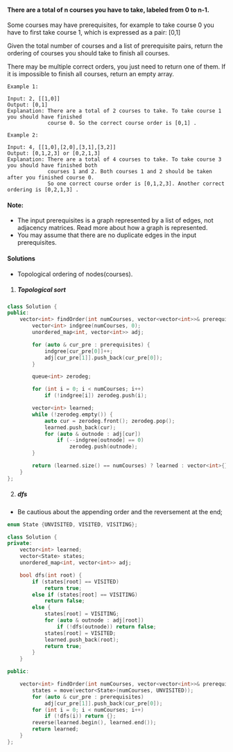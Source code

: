 #### There are a total of n courses you have to take, labeled from 0 to n-1.

Some courses may have prerequisites, for example to take course 0 you have to first take course 1, which is expressed as a pair: [0,1]

Given the total number of courses and a list of prerequisite pairs, return the ordering of courses you should take to finish all courses.

There may be multiple correct orders, you just need to return one of them. If it is impossible to finish all courses, return an empty array.

```
Example 1:

Input: 2, [[1,0]] 
Output: [0,1]
Explanation: There are a total of 2 courses to take. To take course 1 you should have finished   
             course 0. So the correct course order is [0,1] .

Example 2:

Input: 4, [[1,0],[2,0],[3,1],[3,2]]
Output: [0,1,2,3] or [0,2,1,3]
Explanation: There are a total of 4 courses to take. To take course 3 you should have finished both     
             courses 1 and 2. Both courses 1 and 2 should be taken after you finished course 0. 
             So one correct course order is [0,1,2,3]. Another correct ordering is [0,2,1,3] .
```

#### Note:

-    The input prerequisites is a graph represented by a list of edges, not adjacency matrices. Read more about how a graph is represented.
-    You may assume that there are no duplicate edges in the input prerequisites.

#### Solutions

- Topological ordering of nodes(courses).

1. ##### Topological sort

```c++
class Solution {
public:
    vector<int> findOrder(int numCourses, vector<vector<int>>& prerequisites) {
        vector<int> indgree(numCourses, 0);
        unordered_map<int, vector<int>> adj;

        for (auto & cur_pre : prerequisites) {
            indgree[cur_pre[0]]++;
            adj[cur_pre[1]].push_back(cur_pre[0]);
        }

        queue<int> zerodeg;

        for (int i = 0; i < numCourses; i++)
            if (!indgree[i]) zerodeg.push(i);

        vector<int> learned;
        while (!zerodeg.empty()) {
            auto cur = zerodeg.front(); zerodeg.pop();
            learned.push_back(cur);
            for (auto & outnode : adj[cur])
                if (--indgree[outnode] == 0)
                    zerodeg.push(outnode);
        }

        return (learned.size() == numCourses) ? learned : vector<int>{};
    }
};
```

2. ##### dfs

- Be cautious about the appending order and the reversement at the end;

```c++
enum State {UNVISITED, VISITED, VISITING};

class Solution {
private:
    vector<int> learned;
    vector<State> states;
    unordered_map<int, vector<int>> adj;

    bool dfs(int root) {
        if (states[root] == VISITED)
            return true;
        else if (states[root] == VISITING)
            return false;
        else {
            states[root] = VISITING;
            for (auto & outnode : adj[root])
                if (!dfs(outnode)) return false;
            states[root] = VISITED;
            learned.push_back(root);
            return true;
        }
    }

public:

    vector<int> findOrder(int numCourses, vector<vector<int>>& prerequisites) {
        states = move(vector<State>(numCourses, UNVISITED));
        for (auto & cur_pre : prerequisites)
            adj[cur_pre[1]].push_back(cur_pre[0]);
        for (int i = 0; i < numCourses; i++)
            if (!dfs(i)) return {};
        reverse(learned.begin(), learned.end());
        return learned;
    }
};
```